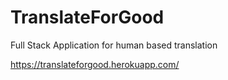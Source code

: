 # TranslateForGood

Full Stack Application for human based translation

https://translateforgood.herokuapp.com/
